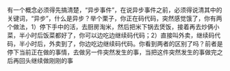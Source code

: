 有一个概念必须得先搞清楚，“异步事件”，在说异步事件之前，必须得说清其中的关键词，“异步”，什么是异步？举个栗子，你正在码代码，突然感觉饿了，你有两个做法，1）停下手中的活，去厨房淘米，然后把米下锅去煲饭，接着再去炒俩小菜，半小时后饭菜都好了，你可以边吃边继续码代码；2）直接叫外卖，继续码代码，半小时后，外卖到了，你边吃边继续码代码。你看到两者的区别了吗？前者是停下当前正在做的事情，去做另一件突然发生的事，当把这件突然发生的事做完之后再回头继续做刚刚的事
